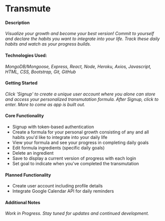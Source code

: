 # Transmute

#### Description
*Visualize your growth and become your best version! Commit to yourself and declare the habits you want to integrate into your life. Track these daily habits and watch as your progress builds.* 

<!-- [![Open App](imgur screenshot)](heroku link) -->


#### Technologies Used:
*MongoDB/Mongoose, Express, React, Node, Heroku, Axios, Javascript, HTML, CSS, Bootstrap, Git, GitHub*

#### Getting Started
*Click 'Signup' to create a unique user account where you alone can store and access your personalized transmutation formula. After Signup, click to enter. More to come as app is built out.* 

#### Core Functionality
- Signup with token-based authentication
- Create a formula for your personal growth consisting of any and all habits you'd like to integrate into your daily life
- View your formula and see your progress in completing daily goals
- Edit formula ingredients (specific daily goals)
- Delete an ingredient
- Save to display a current version of progress with each login
- Set goal to indicate when you've completed the transmutation

#### Planned Functionality
- Create user account including profile details
- Integrate Google Calendar API for daily reminders

#### Additional Notes

*Work in Progress. Stay tuned for updates and continued development.*
